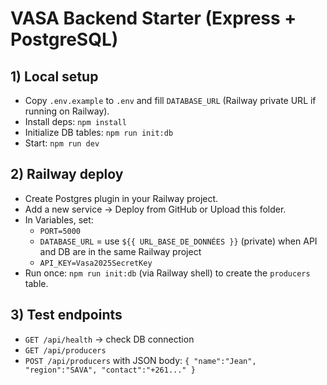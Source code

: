 # VASA Backend Starter (Express + PostgreSQL)

## 1) Local setup
- Copy `.env.example` to `.env` and fill `DATABASE_URL` (Railway private URL if running on Railway).
- Install deps: `npm install`
- Initialize DB tables: `npm run init:db`
- Start: `npm run dev`

## 2) Railway deploy
- Create Postgres plugin in your Railway project.
- Add a new service -> Deploy from GitHub or Upload this folder.
- In Variables, set:
  - `PORT=5000`
  - `DATABASE_URL` = use `${{ URL_BASE_DE_DONNÉES }}` (private) when API and DB are in the same Railway project
  - `API_KEY=Vasa2025SecretKey`
- Run once: `npm run init:db` (via Railway shell) to create the `producers` table.

## 3) Test endpoints
- `GET /api/health` -> check DB connection
- `GET /api/producers`
- `POST /api/producers` with JSON body: `{ "name":"Jean", "region":"SAVA", "contact":"+261..." }`
